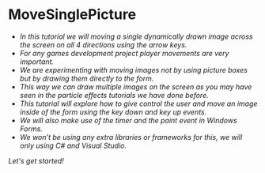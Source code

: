 # MoveSinglePicture

- _In this tutorial we will moving a single dynamically drawn image across the screen on all 4 directions using the arrow keys._
- _For any games development project player movements are very important._
- _We are experimenting with moving images not by using picture boxes but by drawing them directly to the form._
- _This way we can draw multiple images on the screen as you may have seen in the particle effects tutorials we have done before._
- _This tutorial will explore how to give control the user and move an image inside of the form using the key down and key up events._
- _We will also make use of the timer and the paint event in Windows Forms._
- _We won’t be using any extra libraries or frameworks for this, we will only using C# and  Visual Studio._

_Let's get started!_
